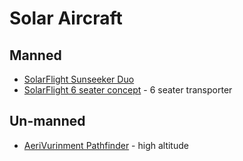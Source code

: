 # Solar Aircraft

## Manned
* [SolarFlight Sunseeker Duo](https://www.solar-flight.com/sunseeker-duo/)
* [SolarFlight 6 seater concept](https://www.solar-flight.com/solar-6-seat-transporter/) - 6 seater transporter
## Un-manned
* [AeriVurinment Pathfinder](https://en.wikipedia.org/wiki/NASA_Pathfinder) - high altitude 